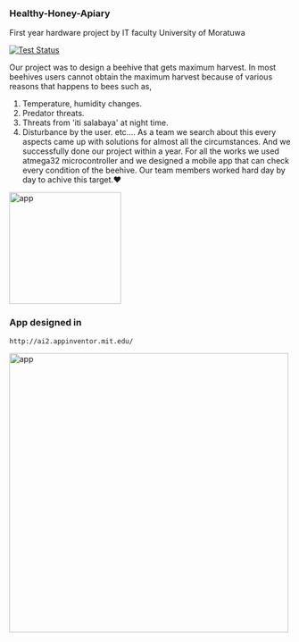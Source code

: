 ### Healthy-Honey-Apiary
First year hardware project by IT faculty University of Moratuwa

[![Test Status](https://github.com/gobuffalo/tags/workflows/Tests/badge.svg)](https://github.com/gobuffalo/tags/actions)


Our project was to design a beehive that gets maximum harvest.
In most beehives users cannot obtain the maximum harvest because of various reasons that happens to bees such as,
1. Temperature, humidity changes.
2. Predator threats.
3. Threats from 'iti salabaya' at night time.
4. Disturbance by the user.
etc....
As a team we search about this every aspects came up with solutions for almost all the circumstances. 
And we successfully done our project within a year.
For all the works we used atmega32 microcontroller and we designed a mobile app that can check every condition of the beehive. 
Our team members worked hard day by day to achive this target.❤️

<img width="200" alt="app" 
src="https://github.com/PulsaraSandeepa/Healthy-Honey-Apiary/blob/master/App.jpg">

### App designed in

```
http://ai2.appinventor.mit.edu/
```

<img width="500" alt="app" 
src="https://github.com/PulsaraSandeepa/Healthy-Honey-Apiary/blob/master/Project.jpg">

